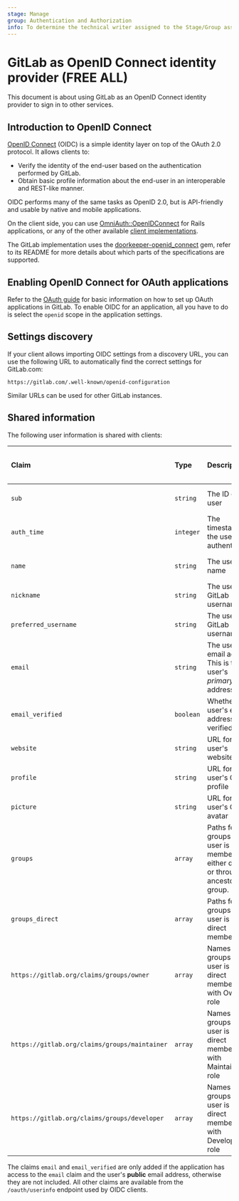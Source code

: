 ```yaml
---
stage: Manage
group: Authentication and Authorization
info: To determine the technical writer assigned to the Stage/Group associated with this page, see https://about.gitlab.com/handbook/product/ux/technical-writing/#assignments
---
```


# GitLab as OpenID Connect identity provider **(FREE ALL)**

This document is about using GitLab as an OpenID Connect identity provider
to sign in to other services.

## Introduction to OpenID Connect

[OpenID Connect](https://openid.net/connect/) \(OIDC) is a simple identity layer on top of the
OAuth 2.0 protocol. It allows clients to:

- Verify the identity of the end-user based on the authentication performed by GitLab.
- Obtain basic profile information about the end-user in an interoperable and REST-like manner.

OIDC performs many of the same tasks as OpenID 2.0, but is API-friendly and usable by native and
mobile applications.

On the client side, you can use [OmniAuth::OpenIDConnect](https://github.com/omniauth/omniauth_openid_connect) for Rails
applications, or any of the other available [client implementations](https://openid.net/developers/libraries/#connect).

The GitLab implementation uses the [doorkeeper-openid_connect](https://github.com/doorkeeper-gem/doorkeeper-openid_connect "Doorkeeper::OpenidConnect website") gem, refer
to its README for more details about which parts of the specifications
are supported.

## Enabling OpenID Connect for OAuth applications

Refer to the [OAuth guide](oauth_provider.md) for basic information on how to set up OAuth
applications in GitLab. To enable OIDC for an application, all you have to do
is select the `openid` scope in the application settings.

## Settings discovery

If your client allows importing OIDC settings from a discovery URL, you can use
the following URL to automatically find the correct settings for GitLab.com:

```plaintext
https://gitlab.com/.well-known/openid-configuration
```

Similar URLs can be used for other GitLab instances.

## Shared information

The following user information is shared with clients:

| Claim                | Type      | Description | Included in ID Token | Included in `userinfo` endpoint |
|:---------------------|:----------|:------------|:---------------------|:------------------------------|
| `sub`                | `string`  | The ID of the user | **{check-circle}** Yes | **{check-circle}** Yes |
| `auth_time`          | `integer` | The timestamp for the user's last authentication | **{check-circle}** Yes | **{dotted-circle}** No |
| `name`               | `string`  | The user's full name | **{check-circle}** Yes | **{check-circle}** Yes |
| `nickname`           | `string`  | The user's GitLab username | **{check-circle}** Yes| **{check-circle}** Yes |
| `preferred_username` | `string`  | The user's GitLab username | **{check-circle}** Yes | **{check-circle}** Yes |
| `email`              | `string`  | The user's email address<br>This is the user's *primary* email address | **{check-circle}** Yes | **{check-circle}** Yes |
| `email_verified`     | `boolean` | Whether the user's email address was verified | **{check-circle}** Yes | **{check-circle}** Yes |
| `website`            | `string`  | URL for the user's website | **{check-circle}** Yes | **{check-circle}** Yes |
| `profile`            | `string`  | URL for the user's GitLab profile | **{check-circle}** Yes | **{check-circle}** Yes|
| `picture`            | `string`  | URL for the user's GitLab avatar | **{check-circle}** Yes| **{check-circle}** Yes |
| `groups`             | `array`   | Paths for the groups the user is a member of, either directly or through an ancestor group. | **{dotted-circle}** No | **{check-circle}** Yes |
| `groups_direct`      | `array`   | Paths for the groups the user is a direct member of. | **{check-circle}** Yes | **{dotted-circle}** No |
| `https://gitlab.org/claims/groups/owner`      | `array`   | Names of the groups the user is a direct member of with Owner role | **{dotted-circle}** No | **{check-circle}** Yes |
| `https://gitlab.org/claims/groups/maintainer` | `array`   | Names of the groups the user is a direct member of with Maintainer role | **{dotted-circle}** No | **{check-circle}** Yes |
| `https://gitlab.org/claims/groups/developer`  | `array`   | Names of the groups the user is a direct member of with Developer role | **{dotted-circle}** No | **{check-circle}** Yes |

The claims `email` and `email_verified` are only added if the application has access to the `email` claim and the user's **public** email address, otherwise they are not included. All other claims are available from the `/oauth/userinfo` endpoint used by OIDC clients.
